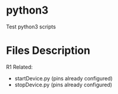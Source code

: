 # python3
Test python3 scripts
# Files Description
R1 Related:
- startDevice.py (pins already configured)
- stopDevice.py (pins already configured)

